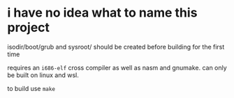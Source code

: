 # i have no idea what to name this project

isodir/boot/grub and sysroot/ should be created before building for the first time

requires an `i686-elf` cross compiler as well as nasm and gnumake. can only be built on linux and wsl.

to build use `make`
